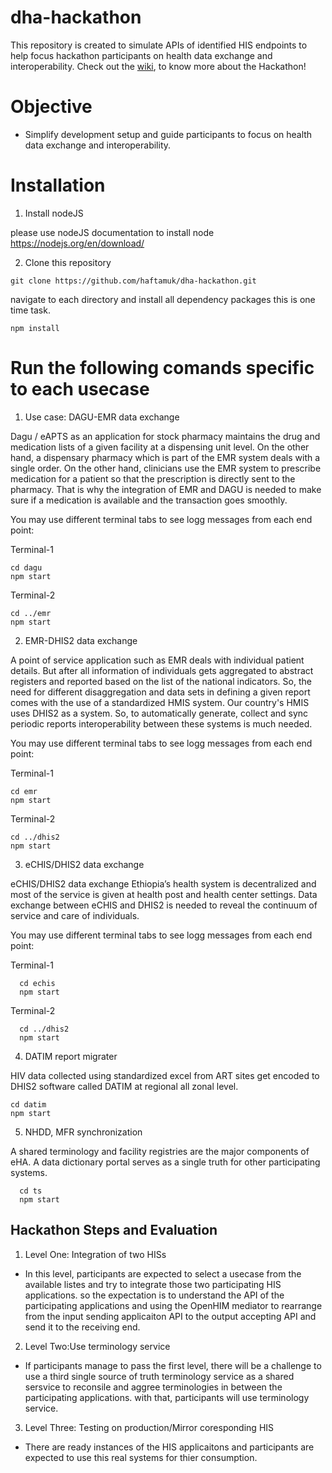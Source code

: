 # dha-hackathon

This repository is created to simulate APIs of identified HIS endpoints to help focus hackathon participants on health data exchange and interoperability. Check out the [wiki](https://github.com/haftamuk/dha-hackathon/wiki), to know more about the Hackathon!

# Objective

- Simplify development setup and guide participants to focus on health data exchange and interoperability.

# Installation

1. Install nodeJS

please use nodeJS documentation to install node https://nodejs.org/en/download/

2. Clone this repository

```
git clone https://github.com/haftamuk/dha-hackathon.git
```

navigate to each directory and install all dependency packages this is one time task.

```
npm install
```

# Run the following comands specific to each usecase

1. Use case: DAGU-EMR data exchange

Dagu / eAPTS as an application for stock pharmacy maintains the drug and medication lists of a given facility at a dispensing unit level. On the other hand, a dispensary pharmacy which is part of the EMR system deals with a single order. On the other hand, clinicians use the EMR system to prescribe medication for a patient so that the prescription is directly sent to the pharmacy. That is why the integration of EMR and DAGU is needed to make sure if a medication is available and the transaction goes smoothly.

You may use different terminal tabs to see logg messages from each end point:

Terminal-1

```
cd dagu
npm start
```

Terminal-2

```
cd ../emr
npm start
```

2. EMR-DHIS2 data exchange

A point of service application such as EMR deals with individual patient details. But after all information of individuals gets aggregated to abstract registers and reported based on the list of the national indicators. So, the need for different disaggregation and data sets in defining a given report comes with the use of a standardized HMIS system. Our country's HMIS uses DHIS2 as a system. So, to automatically generate, collect and sync periodic reports interoperability between these systems is much needed.

You may use different terminal tabs to see logg messages from each end point:

Terminal-1

```
cd emr
npm start
```

Terminal-2

```
cd ../dhis2
npm start
```

3. eCHIS/DHIS2 data exchange

eCHIS/DHIS2 data exchange
Ethiopia’s health system is decentralized and most of the service is given at health post and health center settings. Data exchange between eCHIS and DHIS2 is needed to reveal the continuum of service and care of individuals.

You may use different terminal tabs to see logg messages from each end point:

Terminal-1

```
  cd echis
  npm start
```

Terminal-2

```
  cd ../dhis2
  npm start
```

4. DATIM report migrater

HIV data collected using standardized excel from ART sites get encoded to DHIS2 software called DATIM at regional all zonal level.

```
cd datim
npm start
```

5. NHDD, MFR synchronization

A shared terminology and facility registries are the major components of eHA. A data dictionary portal serves as a single truth for other participating systems.

```
  cd ts
  npm start
```

## Hackathon Steps and Evaluation 
1. Level One: Integration of two HISs
- In this level, participants are expected to select a usecase from the available listes and try to integrate those two participating HIS applications. so the expectation is to understand the API of the participating applications and using the OpenHIM mediator to rearrange from the input sending applicaiton API to the output accepting API and send it to the receiving end. 
2. Level Two:Use terminology service
- If participants manage to pass the first level, there will be a challenge to use a third single source of truth terminology service as a shared sersvice to reconsile and aggree terminologies in between the participating applications. with that, participants will use terminology service.

3. Level Three: Testing on production/Mirror coresponding HIS
- There are ready instances of the HIS applicaitons and participants are expected to use this real systems for thier consumption.
